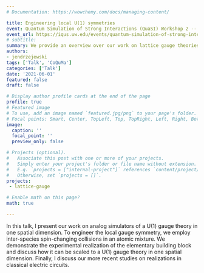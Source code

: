 ```yaml
---
# Documentation: https://wowchemy.com/docs/managing-content/

title: Engineering local U(1) symmetries
event: Quantum Simulation of Strong Interactions (QuaSI) Workshop 2 -- Implementation Strategies for Gauge Theories
event_url: https://iqus.uw.edu/events/quantum-simulation-of-strong-interactions-quasi-workshop-2-implementation-strategies-for-gauge-theories/
# subtitle:
summary: We provide an overview over our work on lattice gauge theories with U(1) symmetry.
authors:
- jendrzejewski
tags: ['Talk', 'CoQuMa']
categories: ['Talk']
date: '2021-06-01'
featured: false
draft: false

# Display author profile cards at the end of the page
profile: true
# Featured image
# To use, add an image named `featured.jpg/png` to your page's folder.
# Focal points: Smart, Center, TopLeft, Top, TopRight, Left, Right, BottomLeft, Bottom, BottomRight.
image:
  caption: ''
  focal_point: ''
  preview_only: false

# Projects (optional).
#   Associate this post with one or more of your projects.
#   Simply enter your project's folder or file name without extension.
#   E.g. `projects = ["internal-project"]` references `content/project/deep-learning/index.md`.
#   Otherwise, set `projects = []`.
projects:
 - lattice-gauge

# Enable math on this page?
math: true

---
```

In this talk, I present our work on analog simulators of a U(1) gauge theory in one spatial dimension. To engineer the local gauge symmetry, we employ inter-species spin-changing collisions in an atomic mixture. We demonstrate the experimental realization of the elementary building block and discuss how it can be scaled to a U(1) gauge theory in one spatial dimension. Finally, I discuss our more recent studies on realizations in classical electric circuits.
